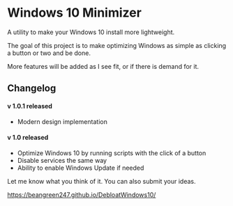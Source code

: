 # Windows 10 Minimizer
A utility to make your Windows 10 install more lightweight.

The goal of this project is to make optimizing Windows as simple as clicking a button or two and be done.

More features will be added as I see fit, or if there is demand for it.

## Changelog
#### v 1.0.1 released
* Modern design implementation

#### v 1.0 released
* Optimize Windows 10 by running scripts with the click of a button
* Disable services the same way
* Ability to enable Windows Update if needed

Let me know what you think of it. You can also submit your ideas.

https://beangreen247.github.io/DebloatWindows10/
